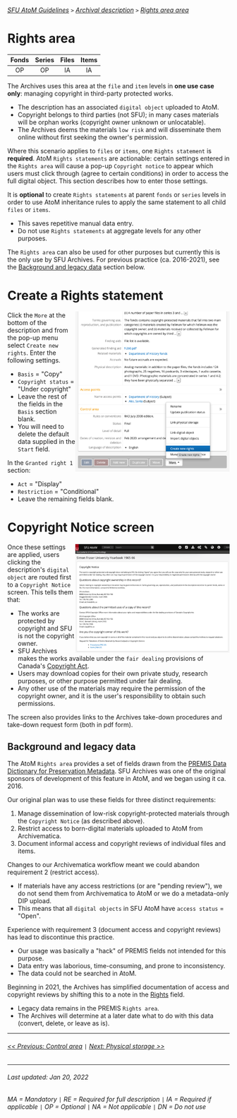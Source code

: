 ###### [SFU AtoM Guidelines](../README.md) `>` [Archival description](overview.md) `>` [Rights area area](overview.md#rights-area)

# Rights area
| Fonds 	| Series 	| Files 	| Items 	|
|:-----:	|:------:	|:-----:	|:-----:	|
|   OP    |   OP    |   IA  	|   IA  	|

The Archives uses this area at the `file` and `item` levels in **one use case only**: managing copyright in third-party protected works.
- The description has an associated `digital object` uploaded to AtoM.
- Copyright belongs to third parties (not SFU); in many cases materials will be orphan works (copyright owner unknown or unlocatable).
- The Archives deems the materials `low risk` and will disseminate them online without first seeking the owner's permission.

Where this scenario applies to `files` or `items`, one `Rights statement` is **required**. AtoM `Rights statements` are actionable: certain settings entered in the `Rights area` will cause a pop-up `Copyright notice` to appear which users must click through (agree to certain conditions) in order to access the full digital object. This section describes how to enter those settings.

It is **optional** to create `Rights statements` at parent `fonds` or `series` levels in order to use AtoM inheritance rules to apply the same statement to all child `files` or `items`.
- This saves repetitive manual data entry.
- Do not use `Rights statements` at aggregate levels for any other purposes.

The `Rights area` can also be used for other purposes but currently this is the only use by SFU Archives. For previous practice (ca. 2016-2021), see the [Background and legacy data](#background-and-legacy-data) section below.

# Create a Rights statement
<img align="right" width="350" src="../screenshots/create-rights-statement.png">

Click the `More` at the bottom of the description and from the pop-up menu select `Create new rights`. Enter the following settings.
- `Basis` = "Copy"
- `Copyright status` = "Under copyright"
- Leave the rest of the fields in the `Basis` section blank.
- You will need to delete the default data supplied in the `Start` field.

In the `Granted right 1` section:
- `Act` = "Display"
- `Restriction` = "Conditional"
- Leave the remaining fields blank.

# Copyright Notice screen
<img align="right" width="350" src="../screenshots/copyright-notice.png">

Once these settings are applied, users clicking the description's `digital object` are routed first to a `Copyright Notice` screen. This tells them that:
- The works are protected by copyright and SFU is not the copyright owner.
- SFU Archives makes the works available under the `fair dealing` provisions of Canada's [Copyright Act](https://laws-lois.justice.gc.ca/eng/acts/C-42/Index.html).
- Users may download copies for their own private study, research purposes, or other purpose permitted under fair dealing.
- Any other use of the materials may require the permission of the copyright owner, and it is the user's responsibility to obtain such permissions.

The screen also provides links to the Archives take-down procedures and take-down request form (both in pdf form).

## Background and legacy data
The AtoM `Rights area` provides a set of fields drawn from the [PREMIS Data Dictionary for Preservation Metadata](https://www.loc.gov/standards/premis/). SFU Archives was one of the original sponsors of development of this feature in AtoM, and we began using it ca. 2016.

Our original plan was to use these fields for three distinct requirements:
1. Manage dissemination of low-risk copyright-protected materials through the `Copyright Notice` (as described above).
2. Restrict access to born-digital materials uploaded to AtoM from Archivematica.
3. Document informal access and copyright reviews of individual files and items.

Changes to our Archivematica workflow meant we could abandon requirement 2 (restrict access).
- If materials have any access restrictions (or are "pending review"), we do not send them from Archivematica to AtoM or we do a metadata-only DIP upload.
- This means that all `digital objects` in SFU AtoM have `access status` = "Open".

Experience with requirement 3 (document access and copyright reviews) has lead to discontinue this practice.
- Our usage was basically a "hack" of PREMIS fields not intended for this purpose.
- Data entry was laborious, time-consuming, and prone to inconsistency.
- The data could not be searched in AtoM.

Beginning in 2021, the Archives has simplified documentation of access and copyright reviews by shifting this to a note in the [Rights](rights.md) field.
- Legacy data remains in the PREMIS `Rights area`.
- The Archives will determine at a later date what to do with this data (convert, delete, or leave as is).

---
###### [<< Previous: Control area](control-area.md) `|` [Next: Physical storage >>](physical-storage.md)
---
###### Last updated: Jan 20, 2022
###### MA = Mandatory `|` RE = Required for full description `|` IA = Required if applicable `|` OP = Optional `|` NA = Not applicable `|` DN = Do not use
